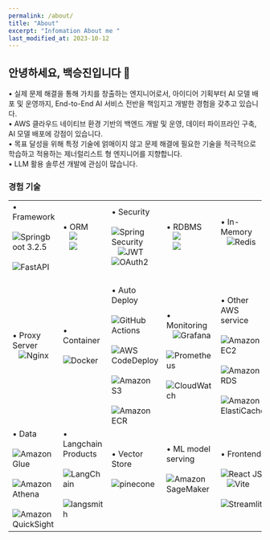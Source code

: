 ```yaml
---
permalink: /about/
title: "About"
excerpt: "Infomation About me "
last_modified_at: 2023-10-12
---
```


<div class="about-content">
    <h2>안녕하세요, 백승진입니다 👋</h2>
    <P>
    • 실제 문제 해결을 통해 가치를 창출하는 엔지니어로서, 아이디어 기획부터 AI 모델 배포 및 운영까지, End-to-End AI
서비스 전반을 책임지고 개발한 경험을 갖추고 있습니다. <br>
• AWS 클라우드 네이티브 환경 기반의 백엔드 개발 및 운영, 데이터 파이프라인 구축, AI 모델 배포에 강점이 있습니다.<br>
• 목표 달성을 위해 특정 기술에 얽매이지 않고 문제 해결에 필요한 기술을 적극적으로 학습하고 적용하는 제너럴리스트
형 엔지니어를 지향합니다.<br>
• LLM 활용 솔루션 개발에 관심이 많습니다.
</P>
    <h3>경험 기술</h3>
<table>
  <tr>
    <td width="200">
      <div>
        • Framework<br>
        &nbsp;&ensp;<img alt="Springboot 3.2.5" src="https://img.shields.io/badge/Springboot-6DB33F.svg?&style=plastic-square&logo=springboot&logoColor=white"/><br>
        &nbsp;&ensp;<img alt="FastAPI" src="https://img.shields.io/badge/FastAPI-005571.svg?&style=plastic-square&logo=fastapi&logoColor=white"/><br>
        <br>
      </div>
    </td>
    <td width="200">
      <div>
        • ORM<br>
        &nbsp;&ensp;<img src="https://img.shields.io/badge/Spring Data JPA-6DB33F?style=plastic-square&logo=Spring-Data-JPA&logoColor=white"/><br>
        &nbsp;&ensp;<img src="https://img.shields.io/badge/SQLAlchemy-4584b6?style=plastic-square&logo=SQLAlchemy&logoColor=white"/><br>
        <br>
      </div>
    </td>
    <td width="200">
      <div>
        • Security<br>
        &nbsp;&ensp;<img alt="Spring Security" src="https://img.shields.io/badge/Spring Security-6DB33F.svg?&style=plastic-square&logo=spring-security&logoColor=white"/><br>
        &nbsp;&ensp;<img alt="JWT" src="https://img.shields.io/badge/JWT-141414.svg?&style=plastic-square&logo=jsonwebtokens&logoColor=white"/>&nbsp;<img alt="OAuth2" src="https://img.shields.io/badge/OAuth2-626262.svg?&style=plastic-square&logo=oauth&logoColor=white"/><br>
         <br>
      </div>
    </td>   
    <td width="200">
      <div>
        • RDBMS<br>
        &nbsp;&ensp;<img src="https://img.shields.io/badge/MySQL-00758F?style=plastic-square&logo=MySQL&logoColor=white"/><br>
        &nbsp;&ensp;<img src="https://img.shields.io/badge/H2-4479A1?style=plastic-square&logoColor=white"/><br>
        <br>
      </div>
    </td>
    <td width="200">
      <div>
        • In-Memory<br>
        &nbsp;&ensp;<img alt="Redis" src="https://img.shields.io/badge/Redis-DC382D.svg?&style=plastic-square&logo=redis&logoColor=white"/><br>
        <br>
        <br>
      </div>
    </td>
  </tr>
  <tr>
    <td width="200">
      <div>
        • Proxy Server<br>
        &nbsp;&ensp;<img alt="Nginx" src="https://img.shields.io/badge/Nginx-009639.svg?&style=plastic-square&logo=nginx&logoColor=white"/><br>
        <br>
        <br>
      </div>
    </td> 
    <td width="200">
      <div>
        • Container<br>
        &nbsp;&ensp;<img alt="Docker" src="https://img.shields.io/badge/Docker-2496ED.svg?&style=plastic-square&logo=docker&logoColor=white"/><br>
        <br>
        <br>
      </div>
    </td>      
    <td width="200">
      <div>
        • Auto Deploy<br>
        &nbsp;&ensp;<img alt="GitHub Actions" src="https://img.shields.io/badge/GitHub Actions-2088FF.svg?&style=plastic-square&logo=github-actions&logoColor=white"/><br>
        &nbsp;&ensp;<img alt="AWS CodeDeploy" src="https://img.shields.io/badge/CodeDeploy-FF9900.svg?&style=plastic-square&logo=amazoncodedeploy&logoColor=white"/><br>
        &nbsp;&ensp;<img alt="Amazon S3" src="https://img.shields.io/badge/S3-569A31.svg?&style=plastic-square&logo=Amazon-S3&logoColor=white"/>&nbsp;<img alt="Amazon ECR" src="https://img.shields.io/badge/ECR-FF9900.svg?&style=plastic-square&logo=amazonecr&logoColor=white"/><br>
      </div>
    </td>
    <td width="200">
      <div>
        • Monitoring<br>
        &nbsp;&ensp;<img alt="Grafana" src="https://img.shields.io/badge/Grafana-F46800.svg?&style=plastic-square&logo=grafana&logoColor=white"/><br>
        &nbsp;&ensp;<img alt="Prometheus" src="https://img.shields.io/badge/Prometheus-E6522C.svg?&style=plastic-square&logo=prometheus&logoColor=white"/><br>
        &nbsp;&ensp;<img alt="CloudWatch" src="https://img.shields.io/badge/CloudWatch-FF4F8B.svg?&style=plastic-square&logo=amazon-cloudwatch&logoColor=white"/><br>
      </div>
    </td>
    <td width="200">
      <div>
        • Other AWS service<br>
        &nbsp;&ensp;<img alt="Amazon EC2" src="https://img.shields.io/badge/EC2-FF9900.svg?&style=plastic-square&logo=amazonec2&logoColor=white"/><br>
        &nbsp;&ensp;<img alt="Amazon RDS" src="https://img.shields.io/badge/RDS-527FFF.svg?&style=plastic-square&logo=Amazon-RDS&logoColor=white"/><br>
        &nbsp;&ensp;<img alt="Amazon ElastiCache" src="https://img.shields.io/badge/ElastiCache-527FFF.svg?&style=plastic-square&logo=amazon-elasticache&logoColor=white"/><br>
      </div>
    </td>
  </tr>
  <tr>
    <td width="200">
      <div>
         • Data<br>
         &nbsp;&ensp;<img alt="Amazon Glue" src="https://img.shields.io/badge/Glue-8C4FFF.svg?&style=plastic-square&logo=amazonglue&logoColor=white"/><br>
         &nbsp;&ensp;<img alt="Amazon Athena" src="https://img.shields.io/badge/Athena-8C4FFF.svg?&style=plastic-square&logo=amazonathena&logoColor=white"/><br>
         &nbsp;&ensp;<img alt="Amazon QuickSight" src="https://img.shields.io/badge/QuickSight-8C4FFF.svg?&style=plastic-square&logo=amazonquicksight&logoColor=white"/><br>
      </div>
    </td> 
    <td width="200">
      <div>
         • Langchain Products<br>
         &nbsp;&ensp;<img alt="LangChain" src="https://img.shields.io/badge/langchain-1C3C3C.svg?&style=plastic-square&logo=langchain&logoColor=white"/><br>
         &nbsp;&ensp;<img alt="langsmith" src="https://img.shields.io/badge/langsmith-1C3C3C.svg?&style=plastic-square&logo=langgraph&logoColor=white"/><br><br>
      </div>
    </td>      
    <td width="200">
      <div>
         • Vector Store<br>
         &nbsp;&ensp;<img alt="pinecone" src="https://img.shields.io/badge/pinecone-141414.svg?&style=plastic-square&logo=pinecone&logoColor=white"/><br>
         <br>
         <br>
      </div>
    </td>
    <td width="200">
      <div>
         • ML model serving<br>
         &nbsp;&ensp;<img alt="Amazon SageMaker" src="https://img.shields.io/badge/SageMaker-3a9f88.svg?&style=plastic-square&logo=amazonaws&logoColor=white"/><br>
         <br>
         <br>
      </div>
    </td>
    <td width="200">
      <div>
         • Frontend<br>
         &nbsp;&ensp;<img alt="React JS" src="https://img.shields.io/badge/React JS-56C5F7.svg?&style=plastic-square&logo=React&logoColor=white"/><br>
         &nbsp;&ensp;<img alt="Vite" src="https://img.shields.io/badge/vite-646CFF.svg?&style=plastic-square&logo=Vite&logoColor=white"/><br>
         &nbsp;&ensp;<img alt="Streamlit" src="https://img.shields.io/badge/Streamlit-FF4B4B.svg?&style=plastic-square&logo=Streamlit&logoColor=white"/><br>
      </div>
    </td>
  </tr>
</table>

<br><br><br>